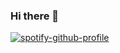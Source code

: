 ### Hi there 👋

<!--
**ledat1205/ledat1205** is a ✨ _special_ ✨ repository because its `README.md` (this file) appears on your GitHub profile.

Here are some ideas to get you started:

- 🔭 I’m currently working on ...
- 🌱 I’m currently learning ...
- 👯 I’m looking to collaborate on ...
- 🤔 I’m looking for help with ...
- 💬 Ask me about ...
- 📫 How to reach me: ...
- 😄 Pronouns: ...
- ⚡ Fun fact: ...
-->
[![spotify-github-profile](https://spotify-github-profile.vercel.app/api/view?uid=31da3yrog5c4u6wzkx5uijxonija&cover_image=true&theme=default)](https://spotify-github-profile.vercel.app/api/view?uid=31da3yrog5c4u6wzkx5uijxonija&redirect=true)
